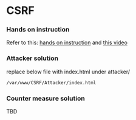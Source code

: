 # CSRF

### Hands on instruction

Refer to this: [hands on instruction](http://www.cis.syr.edu/~wedu/seed/Labs/Web/CSRF_Collabtive/CSRF_Collabtive.pdf)
and [this video](http://www.cis.syr.edu/~wedu/education/websec3.html)

### Attacker solution

replace below file with index.html under attacker/

```bash
/var/www/CSRF/Attacker/index.html
```

### Counter measure solution

TBD

